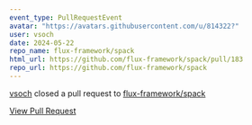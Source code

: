 ```yaml
---
event_type: PullRequestEvent
avatar: "https://avatars.githubusercontent.com/u/814322?"
user: vsoch
date: 2024-05-22
repo_name: flux-framework/spack
html_url: https://github.com/flux-framework/spack/pull/183
repo_url: https://github.com/flux-framework/spack
---
```


<a href='https://github.com/vsoch' target='_blank'>vsoch</a> closed a pull request to <a href='https://github.com/flux-framework/spack' target='_blank'>flux-framework/spack</a>

<a href='https://github.com/flux-framework/spack/pull/183' target='_blank'>View Pull Request</a>